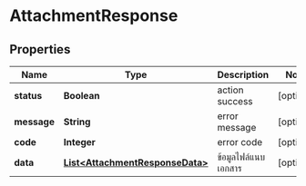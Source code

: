 

# AttachmentResponse

## Properties

Name | Type | Description | Notes
------------ | ------------- | ------------- | -------------
**status** | **Boolean** | action success |  [optional]
**message** | **String** | error message |  [optional]
**code** | **Integer** | error code |  [optional]
**data** | [**List&lt;AttachmentResponseData&gt;**](AttachmentResponseData.md) | ข้อมูลไฟล์แนบเอกสาร |  [optional]



